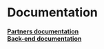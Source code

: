 # Documentation

**[Partners documentation](https://github.com/KhromovE/documentation/blob/master/partners.md)**  
**[Back-end documentation](https://github.com/KhromovE/documentation/blob/master/back-end.md)**
